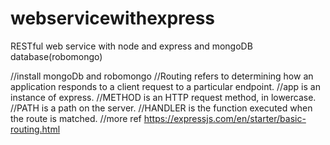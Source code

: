 # webservicewithexpress
RESTful web service with node and express and mongoDB database(robomongo)

//install mongoDb and robomongo
//Routing refers to determining how an application responds to a client request to a particular endpoint.
//app is an instance of express.
//METHOD is an HTTP request method, in lowercase.
//PATH is a path on the server.
//HANDLER is the function executed when the route is matched.
//more ref https://expressjs.com/en/starter/basic-routing.html
